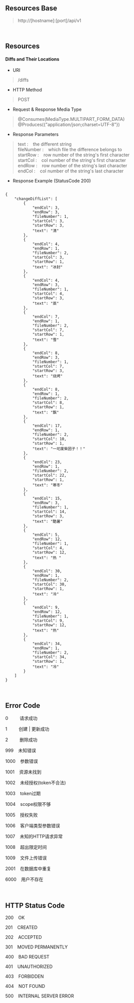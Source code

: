 ## Resources Base
> http://[hostname]:[port]/api/v1<br>

&nbsp;

## Resources
#### Diffs and Their Locations 
* URI<br>

> /diffs<br>

* HTTP Method<br>
> POST<br>

* Request & Response Media Type<br>
> @Consumes(MediaType.MULTIPART_FORM_DATA)<br>
> @Produces({"application/json;charset=UTF-8"})<br>

* Response Parameters<br>
> text : &ensp; the different string<br>
> fileNumber : &ensp; which file the difference belongs to<br>
> startRow : &ensp; row number of the string's first character<br>
> startCol : &ensp; col number of the string's first character<br>
> endRow : &ensp; row number of the string's last character<br>
> endCol : &ensp; col number of the string's last character<br>

* Response Example (StatusCode 200)<br>
 
```
	
{
    "changeDiffList": [
        {
            "endCol": 3,
            "endRow": 3,
            "fileNumber": 1,
            "startCol": 3,
            "startRow": 3,
            "text": "清"
        },
        {
            "endCol": 4,
            "endRow": 1,
            "fileNumber": 2,
            "startCol": 3,
            "startRow": 1,
            "text": "冰封"
        },
        {
            "endCol": 4,
            "endRow": 3,
            "fileNumber": 1,
            "startCol": 4,
            "startRow": 3,
            "text": "蒸"
        },
        {
            "endCol": 7,
            "endRow": 1,
            "fileNumber": 2,
            "startCol": 7,
            "startRow": 1,
            "text": "雪"
        },
        {
            "endCol": 8,
            "endRow": 3,
            "fileNumber": 1,
            "startCol": 7,
            "startRow": 3,
            "text": "烧烤"
        },
        {
            "endCol": 8,
            "endRow": 1,
            "fileNumber": 2,
            "startCol": 8,
            "startRow": 1,
            "text": "飘"
        },
        {
            "endCol": 17,
            "endRow": 1,
            "fileNumber": 2,
            "startCol": 10,
            "startRow": 1,
            "text": "一坨废柴团子！！"
        },
        {
            "endCol": 23,
            "endRow": 1,
            "fileNumber": 2,
            "startCol": 22,
            "startRow": 1,
            "text": "寒冬"
        },
        {
            "endCol": 15,
            "endRow": 3,
            "fileNumber": 1,
            "startCol": 14,
            "startRow": 3,
            "text": "酷暑"
        },
        {
            "endCol": 5,
            "endRow": 12,
            "fileNumber": 1,
            "startCol": 4,
            "startRow": 12,
            "text": "热 "
        },
        {
            "endCol": 30,
            "endRow": 1,
            "fileNumber": 2,
            "startCol": 30,
            "startRow": 1,
            "text": "冷"
        },
        {
            "endCol": 9,
            "endRow": 12,
            "fileNumber": 1,
            "startCol": 9,
            "startRow": 12,
            "text": "热"
        },
        {
            "endCol": 34,
            "endRow": 1,
            "fileNumber": 2,
            "startCol": 34,
            "startRow": 1,
            "text": "冷"
        }
    ]
}

```


&nbsp;

## Error Code
0 &ensp; &ensp; &ensp; 请求成功

1 &ensp; &ensp; &ensp; 创建 | 更新成功

2 &ensp; &ensp; &ensp; 删除成功

999 &ensp; 未知错误

1000 &ensp; 参数错误

1001 &ensp; 资源未找到

1002 &ensp; 未经授权(token不合法)

1003 &ensp; token过期

1004 &ensp; scope权限不够

1005 &ensp; 授权失败

1006 &ensp; 客户端类型参数错误

1007 &ensp; 未知的HTTP请求异常

1008 &ensp; 超出限定时间

1009 &ensp; 文件上传错误

2001 &ensp; 在数据库中重复

6000 &ensp; 用户不存在

&nbsp;

## HTTP Status Code

200 &ensp; OK  

201 &ensp; CREATED 

202 &ensp; ACCEPTED  

301 &ensp; MOVED PERMANENTLY  

400 &ensp; BAD REQUEST 

401 &ensp; UNAUTHORIZED 

403 &ensp; FORBIDDEN 

404 &ensp; NOT FOUND  

500 &ensp; INTERNAL SERVER ERROR  


